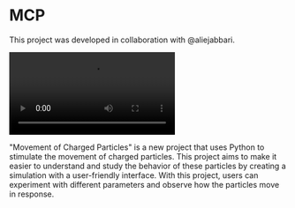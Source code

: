 # MCP
This project was developed in collaboration with @aliejabbari.

![alt text](https://github.com/AryaKoureshi/MCP/blob/main/video.mp4)

"Movement of Charged Particles" is a new project that uses Python to stimulate the movement of charged particles. This project aims to make it easier to understand and study the behavior of these particles by creating a simulation with a user-friendly interface. With this project, users can experiment with different parameters and observe how the particles move in response.
